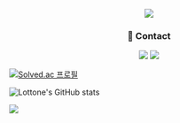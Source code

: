 <!-- header -->
<p align='center'>
<img src="https://capsule-render.vercel.app/api?type=waving&color=03C75A&fontColor=222222&height=200&section=header&text=Developer%20Lottone&fontSize=40"/>
</p>



<h3 align='center'>📧 Contact</h3>
<p align='center'>
<!-- Naver -->
<img src="https://img.shields.io/badge/lottone27@naver.com-03C75A?style=flat-square&logo=naver&logoColor=white"/>
<!-- Tistory -->
<a href="https://lottone.tistory.com/"><img src="https://img.shields.io/badge/Lottone Blog-000000?style=flat-square&logo=tistory&logoColor=white"/></a>
</p>

[![Solved.ac
프로필](http://mazassumnida.wtf/api/generate_badge?boj=lottone27)](https://solved.ac/lottone27)

![Lottone's GitHub stats](https://github-readme-stats.vercel.app/api?username=Lotto-one&show_icons=true&theme=radical)

<img src="http://mazandi.herokuapp.com/api?handle=lottone27&theme=dark"/>
